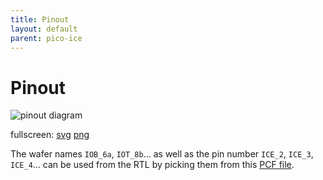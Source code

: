 ```yaml
---
title: Pinout
layout: default
parent: pico-ice
---
```


# Pinout

![pinout diagram](/pinout/diagram.svg)

fullscreen: [svg](/pinout/diagram.svg) [png](/pinout/diagram.png)

The wafer names `IOB_6a`, `IOT_8b`... as well as the pin number `ICE_2`, `ICE_3`, `ICE_4`...
can be used from the RTL by picking them from this [PCF file](https://github.com/tinyvision-ai-inc/pico-ice-sdk/blob/main/rtl/pico_ice.pcf).
